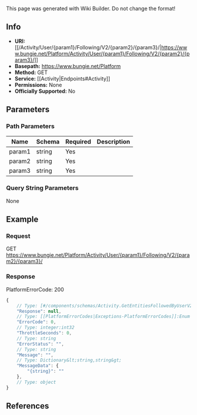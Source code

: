 <span class="wiki-builder">This page was generated with Wiki Builder. Do not change the format!</span>

## Info


* **URI:** [[/Activity/User/{param1}/Following/V2/{param2}/{param3}/|https://www.bungie.net/Platform/Activity/User/{param1}/Following/V2/{param2}/{param3}/]]
* **Basepath:** https://www.bungie.net/Platform
* **Method:** GET
* **Service:** [[Activity|Endpoints#Activity]]
* **Permissions:** None
* **Officially Supported:** No

## Parameters
### Path Parameters
Name | Schema | Required | Description
---- | ------ | -------- | -----------
param1 | string | Yes | 
param2 | string | Yes | 
param3 | string | Yes | 

### Query String Parameters
None

## Example
### Request
GET https://www.bungie.net/Platform/Activity/User/{param1}/Following/V2/{param2}/{param3}/

### Response
PlatformErrorCode: 200
```javascript
{
    // Type: [#/components/schemas/Activity.GetEntitiesFollowedByUserV2]
    "Response": null,
    // Type: [[PlatformErrorCodes|Exceptions-PlatformErrorCodes]]:Enum
    "ErrorCode": 0,
    // Type: integer:int32
    "ThrottleSeconds": 0,
    // Type: string
    "ErrorStatus": "",
    // Type: string
    "Message": "",
    // Type: Dictionary&lt;string,string&gt;
    "MessageData": {
        "{string}": ""
    },
    // Type: object
}

```

## References
